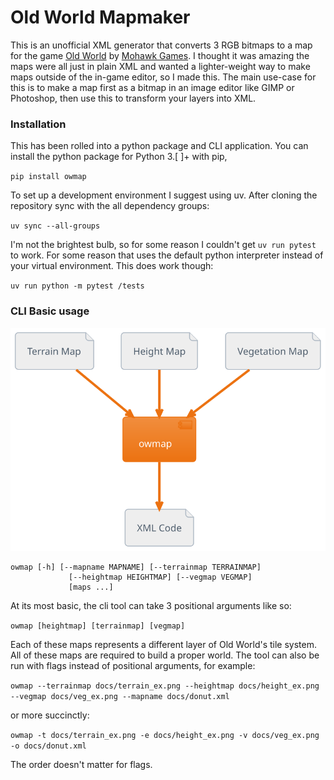 # Old World Mapmaker
This is an unofficial XML generator that converts 3 RGB bitmaps to a map for the game [Old World](https://en.wikipedia.org/wiki/Old_World_(video_game)) by [Mohawk Games](https://en.wikipedia.org/wiki/Mohawk_Games). I thought it was amazing the maps were all just in plain XML and wanted a lighter-weight way to make maps outside of the in-game editor, so I made this. The main use-case for this is to make a map first as a bitmap in an image editor like GIMP or Photoshop, then use this to transform your layers into XML.  

### Installation
This has been rolled into a python package and CLI application. You can install the python package for Python 3.[ ]+ with pip,

`pip install owmap`

To set up a development environment I suggest using uv. After cloning the repository sync with the all dependency groups: 

`uv sync --all-groups`

I'm not the brightest bulb, so for some reason I couldn't get `uv run pytest` to work. For some reason that uses the default python interpreter instead of your virtual environment. This does work though:

`uv run python -m pytest /tests`


### CLI Basic usage

![pipeline](./docs/pipeline.svg)

```
owmap [-h] [--mapname MAPNAME] [--terrainmap TERRAINMAP]
             [--heightmap HEIGHTMAP] [--vegmap VEGMAP]
             [maps ...]
```

At its most basic, the cli tool can take 3 positional arguments like so: 

`owmap [heightmap] [terrainmap] [vegmap] `

Each of these maps represents a different layer of Old World's tile system. All of these maps are required to build a proper world. The tool can also be run with flags instead of positional arguments, for example:

`owmap --terrainmap docs/terrain_ex.png --heightmap docs/height_ex.png --vegmap docs/veg_ex.png --mapname docs/donut.xml`

or more succinctly:

`owmap -t docs/terrain_ex.png -e docs/height_ex.png -v docs/veg_ex.png -o docs/donut.xml`

The order doesn't matter for flags. 
